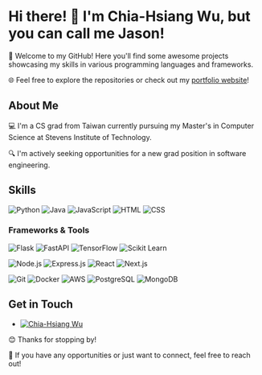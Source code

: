 # Hi there! 👋 I'm Chia-Hsiang Wu, but you can call me Jason!

🚀 Welcome to my GitHub! Here you'll find some awesome projects showcasing my skills in various programming languages and frameworks. 

🌐 Feel free to explore the repositories or check out my [portfolio website](https://jason-wuuuu.github.io/Jason/)!


## About Me
💻 I'm a CS grad from Taiwan currently pursuing my Master's in Computer Science at Stevens Institute of Technology.

🔍 I'm actively seeking opportunities for a new grad position in software engineering.


## Skills

![Python](https://img.shields.io/badge/-Python-blue?style=flat&logo=python&logoColor=white)
![Java](https://img.shields.io/badge/-Java-orange?style=flat&logo=java&logoColor=white)
![JavaScript](https://img.shields.io/badge/-JavaScript-yellow?style=flat&logo=javascript&logoColor=white)
![HTML](https://img.shields.io/badge/-HTML-red?style=flat&logo=html5&logoColor=white)
![CSS](https://img.shields.io/badge/-CSS-blueviolet?style=flat&logo=css3&logoColor=white)


### Frameworks & Tools

![Flask](https://img.shields.io/badge/-Flask-green?style=flat&logo=flask&logoColor=white)
![FastAPI](https://img.shields.io/badge/-FastAPI-009688?style=flat&logo=fastapi&logoColor=white)
![TensorFlow](https://img.shields.io/badge/-TensorFlow-FF6F00?style=flat&logo=tensorflow&logoColor=white)
![Scikit Learn](https://img.shields.io/badge/-Scikit_Learn-F7931E?style=flat&logo=scikit-learn&logoColor=white)

![Node.js](https://img.shields.io/badge/-Node.js-green?style=flat&logo=node.js&logoColor=white)
![Express.js](https://img.shields.io/badge/-Express.js-lightgrey?style=flat&logo=express&logoColor=white)
![React](https://img.shields.io/badge/-React-61DAFB?style=flat&logo=react&logoColor=black)
![Next.js](https://img.shields.io/badge/-Next.js-000000?style=flat&logo=next.js&logoColor=white)

![Git](https://img.shields.io/badge/-Git-orange?style=flat&logo=git&logoColor=white)
![Docker](https://img.shields.io/badge/-Docker-blue?style=flat&logo=docker&logoColor=white)
![AWS](https://img.shields.io/badge/-AWS-orange?style=flat&logo=amazon-aws&logoColor=white)
![PostgreSQL](https://img.shields.io/badge/-PostgreSQL-blue?style=flat&logo=postgresql&logoColor=white)
![MongoDB](https://img.shields.io/badge/-MongoDB-green?style=flat&logo=mongodb&logoColor=white)

## Get in Touch
- [![Chia-Hsiang Wu](https://img.shields.io/badge/-Chia--Hsiang%20Wu-blue?style=flat&logo=linkedin&logoColor=white)](www.linkedin.com/in/chia-hsiang-jason-wu)

😊 Thanks for stopping by!

🤝 If you have any opportunities or just want to connect, feel free to reach out! 


<!--
**Jason-Wuuuu/Jason-Wuuuu** is a ✨ _special_ ✨ repository because its `README.md` (this file) appears on your GitHub profile.

Here are some ideas to get you started:

- 🔭 I’m currently working on ...
- 🌱 I’m currently learning ...
- 👯 I’m looking to collaborate on ...
- 🤔 I’m looking for help with ...
- 💬 Ask me about ...
- 📫 How to reach me: ...
- 😄 Pronouns: ...
- ⚡ Fun fact: ...
-->
